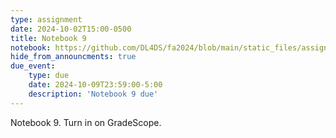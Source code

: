 ```yaml
---
type: assignment
date: 2024-10-02T15:00-0500
title: Notebook 9
notebook: https://github.com/DL4DS/fa2024/blob/main/static_files/assignments/09_notebook.ipynb
hide_from_announcments: true
due_event: 
    type: due
    date: 2024-10-09T23:59:00-5:00
    description: 'Notebook 9 due'
---
```

Notebook 9.
Turn in on GradeScope.


